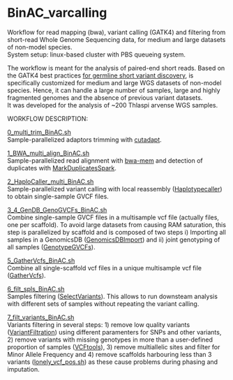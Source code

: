 # BinAC_varcalling
Workflow for read mapping (bwa), variant calling (GATK4) and filtering from short-read Whole Genome Sequencing data, for medium and large datasets of non-model species. <br/>
System setup: linux-based cluster with PBS queueing system.

The workflow is meant for the analysis of paired-end short reads. Based on the GATK4 best practices [for germline short variant discovery](https://gatk.broadinstitute.org/hc/en-us/articles/360035535932-Germline-short-variant-discovery-SNPs-Indels-), is specifically customized for medium and large WGS datasets of non-model species. Hence, it can handle a large number of samples, large and highly fragmented genomes and the absence of previous variant datasets. <br/>
It was developed for the analysis of ~200 Thlaspi arvense WGS samples.
<br/> 

WORKFLOW DESCRIPTION:

[0_multi_trim_BinAC.sh](https://github.com/Dario-Galanti/BinAC_varcalling/blob/main/0_multi_trim_BinAC.sh) <br/>
Sample-parallelized adaptors trimming with [cutadapt](https://cutadapt.readthedocs.io/en/stable/).

[1_BWA_multi_align_BinAC.sh](https://github.com/Dario-Galanti/BinAC_varcalling/blob/main/1_BWA_multi_align_BinAC.sh) <br/>
Sample-parallelized read alignment with [bwa-mem](http://bio-bwa.sourceforge.net/bwa.shtml) and detection of duplicates with [MarkDuplicatesSpark](https://gatk.broadinstitute.org/hc/en-us/articles/360046221811-MarkDuplicatesSpark).

[2_HaploCaller_multi_BinAC.sh](https://github.com/Dario-Galanti/BinAC_varcalling/blob/main/2_HaploCaller_multi_BinAC.sh) <br/>
Sample-parallelized variant calling with local reassembly ([Haplotypecaller](https://gatk.broadinstitute.org/hc/en-us/articles/360036715891-HaplotypeCaller)) to obtain single-sample GVCF files.

[3_4_GenDB_GenoGVCFs_BinAC.sh](https://github.com/Dario-Galanti/BinAC_varcalling/blob/main/3_4_GenDB_GenoGVCFs_BinAC.sh) <br/>
Combine single-sample GVCF files in a multisample vcf file (actually files, one per scaffold). To avoid large datasets from causing RAM saturation, this step is parallelized by scaffold and is composed of two steps i) Importing all samples in a GenomicsDB ([GenomicsDBImport](https://gatk.broadinstitute.org/hc/en-us/articles/360036732771-GenomicsDBImport)) and ii) joint genotyping of all samples ([GenotypeGVCFs](https://gatk.broadinstitute.org/hc/en-us/articles/360036348452-GenotypeGVCFs)).
    
[5_GatherVcfs_BinAC.sh](https://github.com/Dario-Galanti/BinAC_varcalling/blob/main/5_GatherVcfs_BinAC.sh) <br/>
Combine all single-scaffold vcf files in a unique multisample vcf file ([GatherVcfs](https://gatk.broadinstitute.org/hc/en-us/articles/360036711811-GatherVcfs-Picard-)).

[6_filt_spls_BinAC.sh](https://github.com/Dario-Galanti/BinAC_varcalling/blob/main/6_filt_spls_BinAC.sh) <br/>
Samples filtering ([SelectVariants](https://gatk.broadinstitute.org/hc/en-us/articles/360040508071-SelectVariants)). This allows to run downsteam analysis with different sets of samples without repeating the variant calling.

[7_filt_variants_BinAC.sh](https://github.com/Dario-Galanti/BinAC_varcalling/blob/main/7_filt_variants_BinAC.sh) <br/>
Variants filtering in several steps: 1) remove low quality variants ([VariantFiltration](https://gatk.broadinstitute.org/hc/en-us/articles/360036350452-VariantFiltration)) using different paramenters for SNPs and other variants, 2) remove variants with missing genotypes in more than a user-defined proportion of samples ([VCFtools](https://vcftools.github.io/man_latest.html)), 3) remove multiallelic sites and filter for Minor Allele Frequency and 4) remove scaffolds harbouring less than 3 variants ([lonely_vcf_pos.sh](https://github.com/Dario-Galanti/BinAC_varcalling/blob/main/lonely_vcf_pos.sh)) as these cause problems during phasing and imputation.



